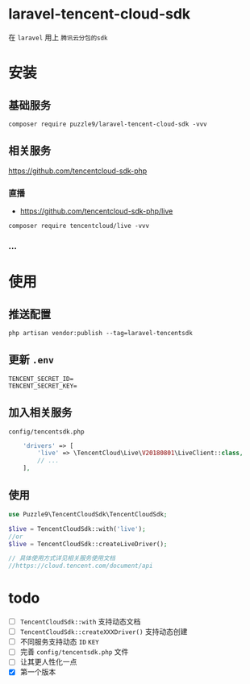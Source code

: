 # laravel-tencent-cloud-sdk

在 `laravel` 用上 `腾讯云分包的sdk`

# 安装

## 基础服务

```shell
composer require puzzle9/laravel-tencent-cloud-sdk -vvv
```

## 相关服务

<https://github.com/tencentcloud-sdk-php>

### 直播

- <https://github.com/tencentcloud-sdk-php/live>

```shell
composer require tencentcloud/live -vvv
```

### ...

# 使用

## 推送配置

```shell
php artisan vendor:publish --tag=laravel-tencentsdk
```

## 更新 `.env`

```dotenv
TENCENT_SECRET_ID=
TENCENT_SECRET_KEY=
```

## 加入相关服务

`config/tencentsdk.php`

```php
    'drivers' => [
    	'live' => \TencentCloud\Live\V20180801\LiveClient::class,
    	// ...
    ],
```

## 使用

```php
use Puzzle9\TencentCloudSdk\TencentCloudSdk;

$live = TencentCloudSdk::with('live');
//or
$live = TencentCloudSdk::createLiveDriver();

// 具体使用方式详见相关服务使用文档
//https://cloud.tencent.com/document/api
```

# todo
- [ ] `TencentCloudSdk::with` 支持动态文档
- [ ] `TencentCloudSdk::createXXXDriver()` 支持动态创建
- [ ] 不同服务支持动态 `ID` `KEY`
- [ ] 完善 `config/tencentsdk.php` 文件
- [ ] 让其更人性化一点
- [x] 第一个版本